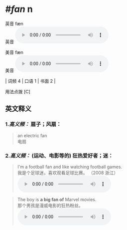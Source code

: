 # ***\#fan*** n
英音 fæn  
英音
<audio src="./media/fan-B.aac" controls="controls"></audio>

美音 fæn  
美音
<audio src="./media/fan.aac" controls="controls"></audio>



| 词频 4 | 口语 1 | 书面 2 |  

用法点拨  [C]

英文释义
---
### 1.*高义频：* **扇子；风扇：**  

 > an electric fan  
 > 电扇    

### 2.*高义频：* **(运动、电影等的) 狂热爱好者；迷：**  

 > I'm a football fan and like watching football games.  
 > 我是个足球迷，喜欢观看足球比赛。  （2008 浙江）  
<audio src="./media/fan-1.aac" controls="controls"></audio>

 > The boy is **a big fan of** Marvel movies.  
 > 那个男孩是漫威电影的狂热粉丝。    
<audio src="./media/The boy is a big317补录_AAC.aac" controls="controls"></audio>


